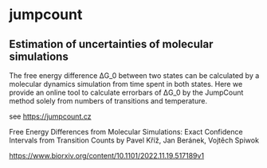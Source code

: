 # jumpcount

## Estimation of uncertainties of molecular simulations

The free energy difference ΔG_0 between two states can be calculated by
a molecular dynamics simulation from time spent in both states. Here we
provide an online tool to calculate errorbars of ΔG_0 by the JumpCount
method solely from numbers of transitions and temperature.

see https://jumpcount.cz

Free Energy Differences from Molecular Simulations: Exact Confidence Intervals from Transition Counts by Pavel Kříž, Jan Beránek, Vojtěch Spiwok

https://www.biorxiv.org/content/10.1101/2022.11.19.517189v1

